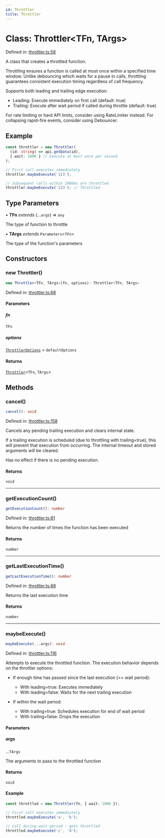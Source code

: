 ```yaml
---
id: Throttler
title: Throttler
---
```


<!-- DO NOT EDIT: this page is autogenerated from the type comments -->

# Class: Throttler\<TFn, TArgs\>

Defined in: [throttler.ts:58](https://github.com/TanStack/bouncer/blob/main/packages/pacer/src/throttler.ts#L58)

A class that creates a throttled function.

Throttling ensures a function is called at most once within a specified time window.
Unlike debouncing which waits for a pause in calls, throttling guarantees consistent 
execution timing regardless of call frequency.

Supports both leading and trailing edge execution:
- Leading: Execute immediately on first call (default: true)
- Trailing: Execute after wait period if called during throttle (default: true)

For rate limiting or hard API limits, consider using RateLimiter instead.
For collapsing rapid-fire events, consider using Debouncer.

## Example

```ts
const throttler = new Throttler(
  (id: string) => api.getData(id), 
  { wait: 1000 } // Execute at most once per second
);

// First call executes immediately
throttler.maybeExecute('123');

// Subsequent calls within 1000ms are throttled
throttler.maybeExecute('123'); // Throttled
```

## Type Parameters

• **TFn** *extends* (...`args`) => `any`

The type of function to throttle

• **TArgs** *extends* `Parameters`\<`TFn`\>

The type of the function's parameters

## Constructors

### new Throttler()

```ts
new Throttler<TFn, TArgs>(fn, options): Throttler<TFn, TArgs>
```

Defined in: [throttler.ts:68](https://github.com/TanStack/bouncer/blob/main/packages/pacer/src/throttler.ts#L68)

#### Parameters

##### fn

`TFn`

##### options

[`ThrottlerOptions`](../interfaces/throttleroptions.md) = `defaultOptions`

#### Returns

[`Throttler`](throttler.md)\<`TFn`, `TArgs`\>

## Methods

### cancel()

```ts
cancel(): void
```

Defined in: [throttler.ts:158](https://github.com/TanStack/bouncer/blob/main/packages/pacer/src/throttler.ts#L158)

Cancels any pending trailing execution and clears internal state.

If a trailing execution is scheduled (due to throttling with trailing=true), 
this will prevent that execution from occurring. The internal timeout and 
stored arguments will be cleared.

Has no effect if there is no pending execution.

#### Returns

`void`

***

### getExecutionCount()

```ts
getExecutionCount(): number
```

Defined in: [throttler.ts:81](https://github.com/TanStack/bouncer/blob/main/packages/pacer/src/throttler.ts#L81)

Returns the number of times the function has been executed

#### Returns

`number`

***

### getLastExecutionTime()

```ts
getLastExecutionTime(): number
```

Defined in: [throttler.ts:88](https://github.com/TanStack/bouncer/blob/main/packages/pacer/src/throttler.ts#L88)

Returns the last execution time

#### Returns

`number`

***

### maybeExecute()

```ts
maybeExecute(...args): void
```

Defined in: [throttler.ts:116](https://github.com/TanStack/bouncer/blob/main/packages/pacer/src/throttler.ts#L116)

Attempts to execute the throttled function. The execution behavior depends on the throttler options:

- If enough time has passed since the last execution (>= wait period):
  - With leading=true: Executes immediately
  - With leading=false: Waits for the next trailing execution

- If within the wait period:
  - With trailing=true: Schedules execution for end of wait period
  - With trailing=false: Drops the execution

#### Parameters

##### args

...`TArgs`

The arguments to pass to the throttled function

#### Returns

`void`

#### Example

```ts
const throttled = new Throttler(fn, { wait: 1000 });

// First call executes immediately
throttled.maybeExecute('a', 'b');

// Call during wait period - gets throttled
throttled.maybeExecute('c', 'd'); 
```
